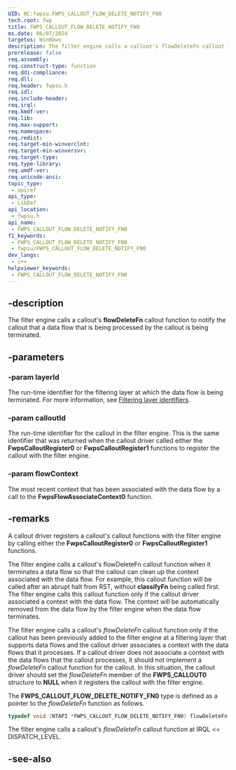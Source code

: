 ```yaml
---
UID: NC:fwpsu.FWPS_CALLOUT_FLOW_DELETE_NOTIFY_FN0
tech.root: fwp
title: FWPS_CALLOUT_FLOW_DELETE_NOTIFY_FN0
ms.date: 06/07/2024
targetos: Windows
description: The filter engine calls a callout's flowDeleteFn callout function to notify the callout that a data flow that is being processed by the callout is being terminated.
prerelease: false
req.assembly: 
req.construct-type: function
req.ddi-compliance: 
req.dll: 
req.header: fwpsu.h
req.idl: 
req.include-header: 
req.irql: 
req.kmdf-ver: 
req.lib: 
req.max-support: 
req.namespace: 
req.redist: 
req.target-min-winverclnt: 
req.target-min-winversvr: 
req.target-type: 
req.type-library: 
req.umdf-ver: 
req.unicode-ansi: 
topic_type:
 - apiref
api_type:
 - LibDef
api_location:
 - fwpsu.h
api_name:
 - FWPS_CALLOUT_FLOW_DELETE_NOTIFY_FN0
f1_keywords:
 - FWPS_CALLOUT_FLOW_DELETE_NOTIFY_FN0
 - fwpsu/FWPS_CALLOUT_FLOW_DELETE_NOTIFY_FN0
dev_langs:
 - c++
helpviewer_keywords:
 - FWPS_CALLOUT_FLOW_DELETE_NOTIFY_FN0
---
```


## -description

The filter engine calls a callout's **flowDeleteFn** callout function to notify the callout that a data flow that is being processed by the callout is being terminated.

## -parameters

### -param layerId

The run-time identifier for the filtering layer at which the data flow is being terminated. For more information, see [Filtering layer identifiers](/windows/win32/fwp/management-filtering-layer-identifiers-).

### -param calloutId

The run-time identifier for the callout in the filter engine. This is the same identifier that was returned when the callout driver called either the **FwpsCalloutRegister0** or **FwpsCalloutRegister1** functions to register the callout with the filter engine.

### -param flowContext

The most recent context that has been associated with the data flow by a call to the **FwpsFlowAssociateContext0** function.

## -remarks

A callout driver registers a callout's callout functions with the filter engine by calling either the **FwpsCalloutRegister0** or **FwpsCalloutRegister1** functions.

The filter engine calls a callout's flowDeleteFn callout function when it terminates a data flow so that the callout can clean up the context associated with the data flow. For example, this callout function will be called after an abrupt halt from RST, without **classifyFn** being called first. The filter engine calls this callout function only if the callout driver associated a context with the data flow. The context will be automatically removed from the data flow by the filter engine when the data flow terminates.

The filter engine calls a callout's *flowDeleteFn* callout function only if the callout has been previously added to the filter engine at a filtering layer that supports data flows and the callout driver associates a context with the data flows that it processes. If a callout driver does not associate a context with the data flows that the callout processes, it should not implement a *flowDeleteFn* callout function for the callout. In this situation, the callout driver should set the *flowDeleteFn* member of the **FWPS_CALLOUT0** structure to **NULL** when it registers the callout with the filter engine.

The **FWPS_CALLOUT_FLOW_DELETE_NOTIFY_FN0** type is defined as a pointer to the *flowDeleteFn* function as follows.

```cpp
typedef void (NTAPI *FWPS_CALLOUT_FLOW_DELETE_NOTIFY_FN0) flowDeleteFn
```

The filter engine calls a callout's *flowDeleteFn* callout function at IRQL <= DISPATCH_LEVEL.

## -see-also
